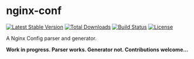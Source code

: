 nginx-conf
==========

[![Latest Stable Version](https://poser.pugx.org/jakoch/nginx-conf/version.png)](https://packagist.org/packages/jakoch/nginx-conf)
[![Total Downloads](https://poser.pugx.org/jakoch/nginx-conf/d/total.png)](https://packagist.org/packages/jakoch/nginx-conf)
[![Build Status](https://travis-ci.org/jakoch/nginx-conf.png)](https://travis-ci.org/jakoch/nginx-conf)
[![License](https://poser.pugx.org/jakoch/nginx-conf/license.png)](https://packagist.org/packages/jakoch/nginx-conf)

A Nginx Config parser and generator.

**Work in progress. Parser works. Generator not. Contributions welcome...**
